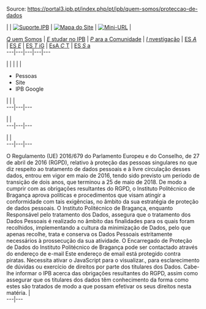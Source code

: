 Source: https://portal3.ipb.pt/index.php/pt/ipb/quem-somos/proteccao-de-dados

|  |  [![Suporte.IPB](/templates/ipb-template-quem-somos/images/mail.png)](https://suporte.ipb.pt "Suporte.IPB") | [![Mapa do Site](/templates/ipb-template-quem-somos/images/mapa.png)](/index.php/pt/ipb-map "Mapa do Site") | [![Mini-URL](/templates/ipb-template-quem-somos/images/miniurl.png)](javascript:; "Mini-URL") |   
  
[_Q_ uem Somos](/index.php/pt/ipb/quem-somos "Quem Somos") | [_E_ studar no IPB](/index.php/pt/ipb/estudar-no-ipb "Estudar no IPB") | [_P_ ara a Comunidade](/index.php/pt/ipb/para-a-comunidade "Para a Comunidade") | [_I_ nvestigação](/index.php/pt/ipb/investigacao "Investigação") | [ES _A_](http://www.esa.ipb.pt "Escola Superior Agrária de Bragança") | [ES _E_](http://www.ese.ipb.pt "Escola Superior de Educação de Bragança") | [ES _T_ iG](http://www.estig.ipb.pt "Escola Superior de Tecnologia e Gestão de Bragança") | [EsA _C_ T](http://www.esact.ipb.pt "Escola Superior de Comunicação, Administração e Turismo de Mirandela") | [ES _S_ a](http://www.essa.ipb.pt "Escola Superior de Saúde de Bragança")  
---|---|---|---|---  
  
  

  

  
  
  
  
  
  
  
  
  
  
  
  
  
  
|   |  |  |  | 

  * Pessoas
  * Site
  * IPB Google

|  |  |   
---|---|---  
  
|  |   
---|---|---  
  
|  |   
---|---|---  
  
  
O Regulamento (UE) 2016/679 do Parlamento Europeu e do Conselho, de 27 de abril de 2016 (RGPD), relativo à proteção das pessoas singulares no que diz respeito ao tratamento de dados pessoais e à livre circulação desses dados, entrou em vigor em maio de 2016, tendo sido previsto um período de transição de dois anos, que terminou a 25 de maio de 2018. De modo a cumprir com as obrigações resultantes do RGPD, o Instituto Politécnico de Bragança aprova políticas e procedimentos que visam atingir a conformidade com tais exigências, no âmbito da sua estratégia de proteção de dados pessoais. O Instituto Politécnico de Bragança, enquanto Responsável pelo tratamento dos Dados, assegura que o tratamento dos Dados Pessoais é realizado no âmbito das finalidades para os quais foram recolhidos, implementando a cultura da minimização de Dados, pelo que apenas recolhe, trata e conserva os Dados Pessoais estritamente necessários à prossecução da sua atividade. O Encarregado de Proteção de Dados do Instituto Politécnico de Bragança pode ser contactado através do endereço de e-mail Este endereço de email está protegido contra piratas. Necessita ativar o JavaScript para o visualizar., para esclarecimento de dúvidas ou exercício de direitos por parte dos titulares dos Dados. Cabe-lhe informar o IPB acerca das obrigações resultantes do RGPD, assim como assegurar que os titulares dos dados têm conhecimento da forma como estes são tratados de modo a que possam efetivar os seus direitos nesta matéria. |   
---|---  
  
